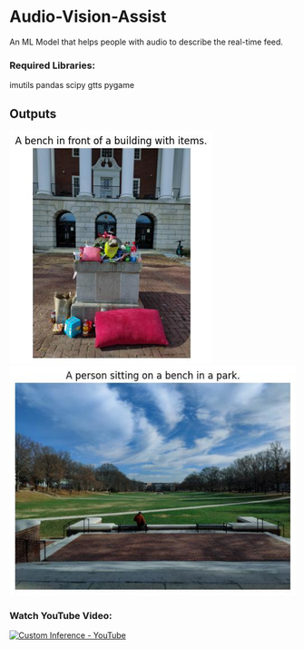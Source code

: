 # Audio-Vision-Assist
An ML Model that helps people with audio to describe the real-time feed.

### Required Libraries:
imutils
pandas
scipy
gtts
pygame

## Outputs
![alt text](results/1.jpg)
![alt text](results/2.jpg)

### Watch YouTube Video:
[![Custom Inference - YouTube](https://img.youtube.com/vi/n3DaaLMespQ/0.jpg)](https://www.youtube.com/watch?v=n3DaaLMespQ)
